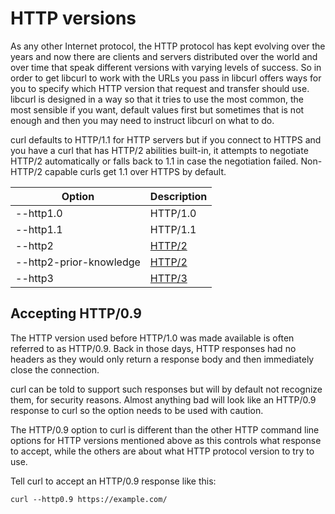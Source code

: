 # HTTP versions

As any other Internet protocol, the HTTP protocol has kept evolving over the
years and now there are clients and servers distributed over the world and
over time that speak different versions with varying levels of success. So in
order to get libcurl to work with the URLs you pass in libcurl offers ways for
you to specify which HTTP version that request and transfer should
use. libcurl is designed in a way so that it tries to use the most common, the
most sensible if you want, default values first but sometimes that is not
enough and then you may need to instruct libcurl on what to do.

curl defaults to HTTP/1.1 for HTTP servers but if you connect to HTTPS and you
have a curl that has HTTP/2 abilities built-in, it attempts to negotiate
HTTP/2 automatically or falls back to 1.1 in case the negotiation failed.
Non-HTTP/2 capable curls get 1.1 over HTTPS by default.

| Option                              | Description |
|-------------------------------------|-------------|
| --http1.0                           | HTTP/1.0
| --http1.1                           | HTTP/1.1
| --http2                             | [HTTP/2](http-http2.md)
| --http2-prior-knowledge             | [HTTP/2](http-http2.md)
| --http3                             | [HTTP/3](http-http3.md)

## Accepting HTTP/0.9

The HTTP version used before HTTP/1.0 was made available is often referred to
as HTTP/0.9. Back in those days, HTTP responses had no headers as they would
only return a response body and then immediately close the connection.

curl can be told to support such responses but will by default not recognize
them, for security reasons. Almost anything bad will look like an HTTP/0.9
response to curl so the option needs to be used with caution.

The HTTP/0.9 option to curl is different than the other HTTP command line
options for HTTP versions mentioned above as this controls what response to
accept, while the others are about what HTTP protocol version to try to use.

Tell curl to accept an HTTP/0.9 response like this:

    curl --http0.9 https://example.com/
